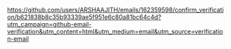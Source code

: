 https://github.com/users/ARSHAAJITH/emails/162359598/confirm_verification/b621838b8c35b93339ae5f951e6c80a81bc64c4d?utm_campaign=github-email-verification&utm_content=html&utm_medium=email&utm_source=verification-email
